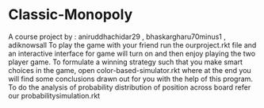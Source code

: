 # Classic-Monopoly
A course project by : aniruddhachidar29 , bhaskargharu70minus1 , adiknowsall
To play the game with your friend run the ourproject.rkt file and an interactive interface for game will 
turn on and then enjoy playing the two player game.
To formulate a winning strategy such that you make smart choices in the game, open color-based-simulator.rkt
where at the end you will find some conclusions drawn out for you with the help of this program.
To do the analysis of probability distribution of position across board refer our probabilitysimulation.rkt

